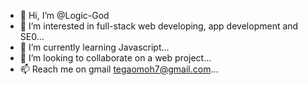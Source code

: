 - 👋 Hi, I’m @Logic-God
- 👀 I’m interested in full-stack web developing, app development and SE0...
- 🌱 I’m currently learning Javascript...
- 💞️ I’m looking to collaborate on a web project...
- 📫 Reach me on gmail tegaomoh7@gmail.com...

<!---
Logic-God/Logic-God is a ✨ special ✨ repository because its `README.md` (this file) appears on your GitHub profile.
You can click the Preview link to take a look at your changes.
--->
